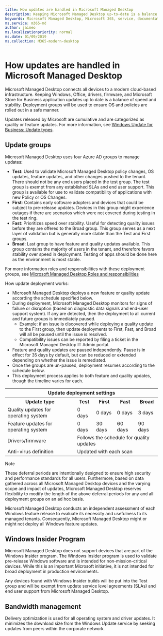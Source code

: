 ```yaml
---
title: How updates are handled in Microsoft Managed Desktop
description: Keeping Microsoft Managed Desktop up-to-date is a balance of speed and stability.
keywords: Microsoft Managed Desktop, Microsoft 365, service, documentation
ms.service: m365-md
author: jaimeo
ms.localizationpriority: normal
ms.date: 01/09/2019
ms.collection: M365-modern-desktop
---
```


# How updates are handled in Microsoft Managed Desktop


<!--This topic is the target for a "Learn more" link in the Admin Portal (aka.ms/update-rings); do not delete.-->

<!--Update management -->

Microsoft Managed Desktop connects all devices to a modern cloud-based infrastructure. Keeping Windows, Office, drivers, firmware, and Microsoft Store for Business application updates up to date is a balance of speed and stability. Deployment groups will be used to ensure OS and policies are rolled out in a safe manner. 

Updates released by Microsoft are cumulative and are categorized as quality or feature updates.
For more information, see [Windows Update for Business: Update types](https://docs.microsoft.com/windows/deployment/update/waas-manage-updates-wufb#update-types). 

## Update groups

Microsoft Managed Desktop uses four Azure AD groups to manage updates:

- **Test**: Used to validate Microsoft Managed Desktop policy changes, OS updates, feature updates, and other changes pushed to the tenant. There should not be any end users placed in the test group. The test group is exempt from any established SLAs and end user support. This group is available for use to validate compatibility of applications with new Policy or OS Changes.  
- **First**: Contains early software adopters and devices that could be subject to pre-release updates. Devices in this group might experience outages if there are scenarios which were not covered during testing in the test ring.
- **Fast**: Prioritizes speed over stability. Useful for detecting quality issues before they are offered to the Broad group. This group serves as a next layer of validation but is generally more stable than the Test and First groups. 
- **Broad**: Last group to have feature and quality updates available. This group contains the majority of users in the tenant, and therefore favors stability over speed in deployment. Testing of apps should be done here as the environment is most stable. 

For more information roles and responsibilities with these deployment groups, see [Microsoft Managed Desktop Roles and responsibilities](../intro/roles-and-responsibilities.md)

How update deployment works:
- Microsoft Managed Desktop deploys a new feature or quality update according the schedule specified below.
- During deployment, Microsoft Managed Desktop monitors for signs of failure or disruption (based on diagnostic data signals and end-user support system). If any are detected, then the deployment to all current and future groups is immediately paused.
    - Example: if an issue is discovered while deploying a quality update to the First group, then update deployments to First, Fast, and Broad will all be paused until the issue is resolved.
    - Compatibility issues can be reported by filing a ticket in the Microsoft Managed Desktop IT Admin portal.
- Feature and quality updates are paused independently. Pause is in effect for 35 days by default, but can be reduced or extended depending on whether the issue is remediated.
- Once the groups are un-paused, deployment resumes according to the schedule below.
- This deployment process applies to both feature and quality updates, though the timeline varies for each.

<table>
<tr><th colspan="5">Update deployment settings</th></tr>
<tr><th>Update type</th><th>Test</th><th>First</th><th>Fast</th><th>Broad</th></tr>
<tr><td>Quality updates for operating system</td><td>0 days</td><td>0 days</td><td>0 days</td><td>3 days</td></tr>
<tr><td>Feature updates for operating system</td><td>0 days</td><td>30 days</td><td>60 days</td><td>90 days</td></tr>
<tr><td>Drivers/firmware</td><td colspan="4">Follows the schedule for quality updates</td></tr>
<tr><td>Anti-virus definition</td><td colspan="4">Updated with each scan</td></tr>
</table>

>[!NOTE]
>These deferral periods are intentionally designed to ensure high security and performance standards for all users. Furthermore, based on data gathered across all Microsoft Managed Desktop devices and the varying scope and impact of updates, Microsoft Managed Desktop reserves flexibility to modify the length of the above deferral periods for any and all deployment groups on an ad hoc basis.
>
>Microsoft Managed Desktop conducts an independent assessment of each Windows feature release to evaluate its necessity and usefulness to its managed tenants. Consequently, Microsoft Managed Desktop might or might not deploy all Windows feature updates. 

## Windows Insider Program

Microsoft Managed Desktop does not support devices that are part of the Windows Insider program. The Windows Insider program is used to validate pre-release Windows software and is intended for non-mission-critical devices. While this is an important Microsoft initiative, it is not intended for broad deployment in production environments. 

Any devices found with Windows Insider builds will be put into the Test group and will be exempt from update service level agreements (SLAs) and end user support from Microsoft Managed Desktop.

## Bandwidth management

Delivery optimization is used for all operating system and driver updates. It minimizes the download size from the Windows Update service by seeking updates from peers within the corporate network.


